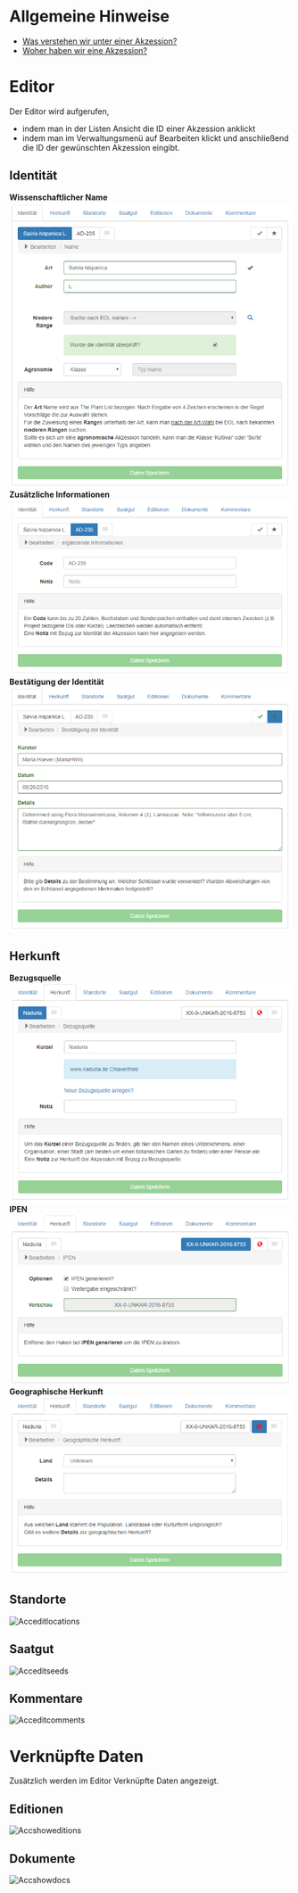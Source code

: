 <!-- TITLE: Accession -->
<!-- SUBTITLE: Eine Akzession -->

# Allgemeine Hinweise
* [Was verstehen wir unter einer Akzession?](/nick-lab/akzession)
* [Woher haben wir eine Akzession?](/nick-lab/quellen)
# Editor
Der Editor wird aufgerufen, 
* indem man in der Listen Ansicht die ID einer Akzession anklickt
* indem man im Verwaltungsmenü auf Bearbeiten klickt und anschließend die ID der gewünschten Akzession eingibt.
## Identität
**Wissenschaftlicher Name**
![Collmngmnt Identity Name](/uploads/collection/collmngmnt-identity-name.png "Collmngmnt Identity Name")
**Zusätzliche Informationen**
![Collmngmnt Identity Additionalinfo](/uploads/collection/collmngmnt-identity-additionalinfo.png "Collmngmnt Identity Additionalinfo")
**Bestätigung der Identität**
![Collmngmnt Identity Curation](/uploads/collection/collmngmnt-identity-curation.png "Collmngmnt Identity Curation")
## Herkunft
**Bezugsquelle**
![Collmngmnt Origin Provider](/uploads/collection/collmngmnt-origin-provider.png "Collmngmnt Origin Provider")
**IPEN**
![Collmngmnt Origin Ipen](/uploads/collection/collmngmnt-origin-ipen.png "Collmngmnt Origin Ipen")
**Geographische Herkunft**
![Collmngmnt Origin Geography](/uploads/collection/collmngmnt-origin-geography.png "Collmngmnt Origin Geography")
## Standorte
![Acceditlocations](/uploads/nicklab/acceditlocations.png "Acceditlocations")
## Saatgut
![Acceditseeds](/uploads/nicklab/acceditseeds.png "Acceditseeds")
## Kommentare
![Acceditcomments](/uploads/nicklab/acceditcomments.png "Acceditcomments")
# Verknüpfte Daten
Zusätzlich werden im Editor Verknüpfte Daten angezeigt.
## Editionen
![Accshoweditions](/uploads/nicklab/accshoweditions.png "Accshoweditions")
## Dokumente
![Accshowdocs](/uploads/nicklab/accshowdocs.png "Accshowdocs")

